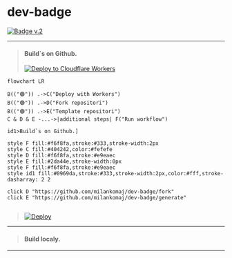 # dev-badge

[![Badge v.2](https://dev-badge.eleonora.workers.dev?&style=flat&scale=3)](https://github.com/milankomaj/dev-badge)



---

> #### Build`s on Github.
> [![Deploy to Cloudflare Workers](https://deploy.workers.cloudflare.com/button)](https://deploy.workers.cloudflare.com/?url=https://github.com/milankomaj/dev-badge)

```mermaid
flowchart LR

B(("🟢")) .->C("Deploy with Workers")
B(("🟢")) .->D("Fork repositori")
B(("🟢")) .->E("Template repositori")
C & D & E -...->|additional steps| F("Run workflow") 

id1>Build`s on Github.]

style F fill:#f6f8fa,stroke:#333,stroke-width:2px
style C fill:#404242,color:#fefefe
style D fill:#f6f8fa,stroke:#e9eaec
style E fill:#2da44e,stroke-width:0px
style F fill:#f6f8fa,stroke:#e9eaec
style id1 fill:#0969da,stroke:#333,stroke-width:2px,color:#fff,stroke-dasharray: 2 2

click D "https://github.com/milankomaj/dev-badge/fork"
click E "https://github.com/milankomaj/dev-badge/generate"


```

> [![Deploy](https://github.com/milankomaj/dev-badge/actions/workflows/deploy.yml/badge.svg)](https://github.com/milankomaj/dev-badge/actions/workflows/deploy.yml)

---

> #### Build localy.




---
